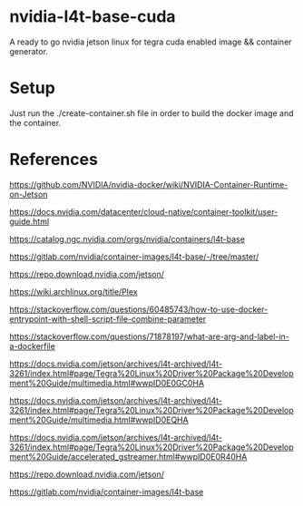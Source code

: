 # nvidia-l4t-base-cuda
A ready to go nvidia jetson linux for tegra cuda enabled image && container generator.

# Setup
Just run the ./create-container.sh file in order to build the docker image and the container.

# References

https://github.com/NVIDIA/nvidia-docker/wiki/NVIDIA-Container-Runtime-on-Jetson

https://docs.nvidia.com/datacenter/cloud-native/container-toolkit/user-guide.html

https://catalog.ngc.nvidia.com/orgs/nvidia/containers/l4t-base

https://gitlab.com/nvidia/container-images/l4t-base/-/tree/master/

https://repo.download.nvidia.com/jetson/

https://wiki.archlinux.org/title/Plex

https://stackoverflow.com/questions/60485743/how-to-use-docker-entrypoint-with-shell-script-file-combine-parameter

https://stackoverflow.com/questions/71878197/what-are-arg-and-label-in-a-dockerfile

https://docs.nvidia.com/jetson/archives/l4t-archived/l4t-3261/index.html#page/Tegra%20Linux%20Driver%20Package%20Development%20Guide/multimedia.html#wwpID0E0GC0HA

https://docs.nvidia.com/jetson/archives/l4t-archived/l4t-3261/index.html#page/Tegra%20Linux%20Driver%20Package%20Development%20Guide/multimedia.html#wwpID0EQHA

https://docs.nvidia.com/jetson/archives/l4t-archived/l4t-3261/index.html#page/Tegra%20Linux%20Driver%20Package%20Development%20Guide/accelerated_gstreamer.html#wwpID0E0R40HA

https://repo.download.nvidia.com/jetson/

https://gitlab.com/nvidia/container-images/l4t-base
